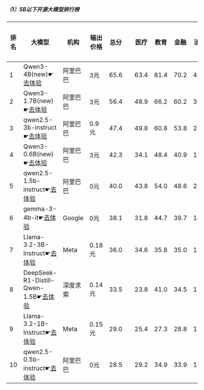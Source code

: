 ##### （1）5B以下开源大模型排行榜
|排名|大模型|机构|输出价格|总分| |医疗|教育|金融|法律|行政公务|心理健康|推理与数学计算|语言与指令遵从|
|---|-----|---|-------|---|-|----|---|---|---|------|-------|-----------|------------|
|1|Qwen3-4B(new)☛[去体验](https://easyllm.site/static/modelcompare.html?type=open-source)|阿里巴巴|3元|65.6| |        63.4|81.4|70.2|44.4|        60.0|55.8|        73.8|76.0|
|2|Qwen3-1.7B(new)☛[去体验](https://easyllm.site/static/modelcompare.html?type=open-source)|阿里巴巴|3元|56.4| |        48.9|66.2|60.2|34.5|        50.0|50.0|        68.5|73.1|
|3|qwen2.5-3b-instruct☛[去体验](https://easyllm.site/static/modelcompare.html?type=open-source)|阿里巴巴|0.9元|47.4| |        49.8|60.8|53.8|26.9|        42.0|43.8|        39.6|62.4|
|4|Qwen3-0.6B(new)☛[去体验](https://easyllm.site/static/modelcompare.html?type=open-source)|阿里巴巴|3元|42.3| |        34.1|48.4|40.9|17.8|        46.7|30.9|        52.5|67.4|
|5|qwen2.5-1.5b-instruct☛[去体验](https://easyllm.site/static/modelcompare.html?type=open-source)|阿里巴巴|0元|40.0| |        43.8|54.0|48.6|25.6|        35.0|39.6|        24.7|48.5|
|6|gemma-3-4b-it☛[去体验](https://easyllm.site/static/modelcompare.html?type=open-source)|Google|0元|38.1| |        31.8|44.7|39.7|16.6|        39.5|29.2|        49.2|54.4|
|7|Llama-3.2-3B-Instruct☛[去体验](https://easyllm.site/static/modelcompare.html?type=open-source)|Meta|0.18元|36.0| |        34.6|35.8|35.0|17.1|        34.0|29.6|        39.7|62.0|
|8|DeepSeek-R1-Distill-Qwen-1.5B☛[去体验](https://easyllm.site/static/modelcompare.html?type=open-source)|深度求索|0.14元|33.5| |        23.8|41.0|34.5|15.4|        34.5|23.9|        46.3|49.0|
|9|Llama-3.2-1B-Instruct☛[去体验](https://easyllm.site/static/modelcompare.html?type=open-source)|Meta|0.15元|29.0| |        25.4|27.3|28.8|14.6|        29.0|21.1|        33.1|52.5|
|10|qwen2.5-0.5b-instruct☛[去体验](https://easyllm.site/static/modelcompare.html?type=open-source)|阿里巴巴|0元|28.5| |        29.2|34.9|33.9|18.4|        22.5|24.5|        25.4|39.3|
    
